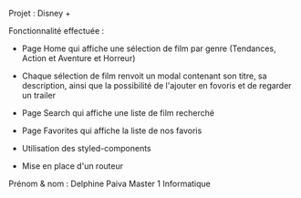 Projet : Disney +

Fonctionnalité effectuée : 
- Page Home qui affiche une sélection de film par genre (Tendances, Action et Aventure et Horreur)
- Chaque sélection de film renvoit un modal contenant son titre, sa description, ainsi que la possibilité de l'ajouter en fovoris et de regarder un trailer 
- Page Search qui affiche une liste de film recherché
- Page Favorites qui affiche la liste de nos favoris


- Utilisation des styled-components
- Mise en place d'un routeur 

Prénom & nom : Delphine Paiva
Master 1 Informatique